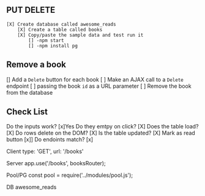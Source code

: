 ## PUT DELETE
    [X] Create database called awesome_reads
        [X] Create a table called books
        [X] Copy/paste the sample data and test run it
            [] -npm start
            [] -npm install pg

## Remove a book
[] Add a `Delete` button for each book
    [ ] Make an AJAX call to a `Delete` endpoint 
    [ ] passing the book `id` as a URL parameter
    [ ] Remove the book from the database

## Check List

Do the inputs work? [x]Yes
Do they emtpy on click? [X]
Does the table load? [X]
Do rows delete on the DOM? [X]
Is the table updated? [X]
Mark as read button [x]]
Do endoints match? [x]

Client
type: 'GET',
url: '/books'

Server
app.use('/books', booksRouter);

Pool/PG
const pool = require('../modules/pool.js');

DB
awesome_reads
